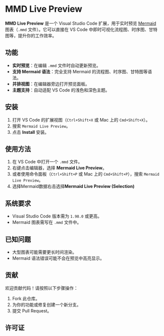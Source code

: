 # MMD Live Preview

**MMD Live Preview** 是一个 Visual Studio Code 扩展，用于实时预览 [Mermaid](https://mermaid-js.github.io/) 图表（`.mmd` 文件）。它可以直接在 VS Code 中即时可视化流程图、时序图、甘特图等，提升你的工作效率。

## 功能

- **实时预览**：在编辑 `.mmd` 文件时自动更新预览。
- **支持 Mermaid 语法**：完全支持 Mermaid 的流程图、时序图、甘特图等语法。
- **并排视图**：在编辑器旁边打开预览面板。
- **主题支持**：自动适配 VS Code 的浅色和深色主题。

## 安装

1. 打开 VS Code 的扩展视图（`Ctrl+Shift+X` 或 Mac 上的 `Cmd+Shift+X`）。
2. 搜索 `Mermaid Live Preview`。
3. 点击 **Install** 安装。

## 使用方法

1. 在 VS Code 中打开一个 `.mmd` 文件。
2. 右键点击编辑器，选择 **Mermaid Live Preview**。
3. 或者使用命令面板（`Ctrl+Shift+P` 或 Mac 上的 `Cmd+Shift+P`），搜索 `Mermaid Live Preview`。
4. 选择Mermaid数据右击选择**Mermaid Live Preview (Selection)**

## 系统要求

- Visual Studio Code 版本需为 `1.98.0` 或更高。
- Mermaid 图表需写在 `.mmd` 文件中。

## 已知问题

- 大型图表可能需要更长时间渲染。
- Mermaid 语法错误可能不会在预览中高亮显示。

## 贡献

欢迎贡献代码！请按照以下步骤操作：

1. Fork 此仓库。
2. 为你的功能或修复创建一个新分支。
3. 提交 Pull Request。

## 许可证
